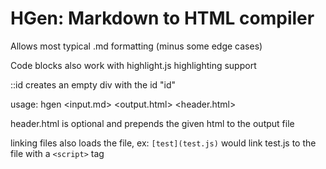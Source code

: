# HGen: Markdown to HTML compiler

Allows most typical .md formatting (minus some edge cases)

Code blocks also work with highlight.js highlighting support

::id creates an empty div with the id "id"

usage: hgen <input.md> <output.html> <header.html>

header.html is optional and prepends the given html to the output file

linking files also loads the file, ex:
`[test](test.js)` would link test.js to the file with a `<script>` tag
